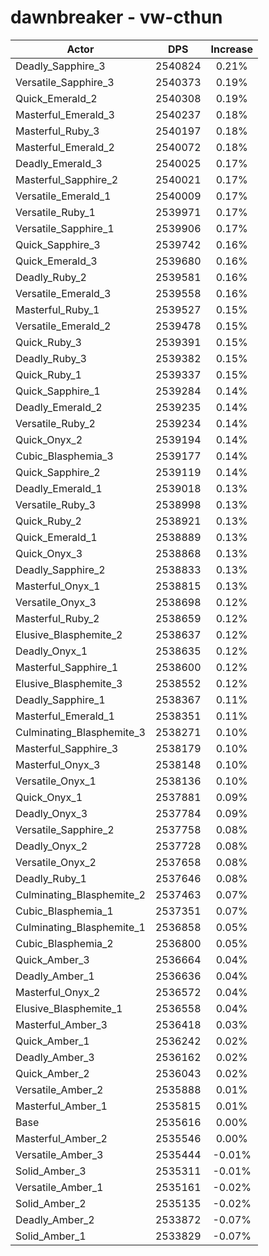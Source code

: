 # dawnbreaker - vw-cthun
| Actor | DPS | Increase |
|---|:---:|:---:|
|Deadly_Sapphire_3|2540824|0.21%|
|Versatile_Sapphire_3|2540373|0.19%|
|Quick_Emerald_2|2540308|0.19%|
|Masterful_Emerald_3|2540237|0.18%|
|Masterful_Ruby_3|2540197|0.18%|
|Masterful_Emerald_2|2540072|0.18%|
|Deadly_Emerald_3|2540025|0.17%|
|Masterful_Sapphire_2|2540021|0.17%|
|Versatile_Emerald_1|2540009|0.17%|
|Versatile_Ruby_1|2539971|0.17%|
|Versatile_Sapphire_1|2539906|0.17%|
|Quick_Sapphire_3|2539742|0.16%|
|Quick_Emerald_3|2539680|0.16%|
|Deadly_Ruby_2|2539581|0.16%|
|Versatile_Emerald_3|2539558|0.16%|
|Masterful_Ruby_1|2539527|0.15%|
|Versatile_Emerald_2|2539478|0.15%|
|Quick_Ruby_3|2539391|0.15%|
|Deadly_Ruby_3|2539382|0.15%|
|Quick_Ruby_1|2539337|0.15%|
|Quick_Sapphire_1|2539284|0.14%|
|Deadly_Emerald_2|2539235|0.14%|
|Versatile_Ruby_2|2539234|0.14%|
|Quick_Onyx_2|2539194|0.14%|
|Cubic_Blasphemia_3|2539177|0.14%|
|Quick_Sapphire_2|2539119|0.14%|
|Deadly_Emerald_1|2539018|0.13%|
|Versatile_Ruby_3|2538998|0.13%|
|Quick_Ruby_2|2538921|0.13%|
|Quick_Emerald_1|2538889|0.13%|
|Quick_Onyx_3|2538868|0.13%|
|Deadly_Sapphire_2|2538833|0.13%|
|Masterful_Onyx_1|2538815|0.13%|
|Versatile_Onyx_3|2538698|0.12%|
|Masterful_Ruby_2|2538659|0.12%|
|Elusive_Blasphemite_2|2538637|0.12%|
|Deadly_Onyx_1|2538635|0.12%|
|Masterful_Sapphire_1|2538600|0.12%|
|Elusive_Blasphemite_3|2538552|0.12%|
|Deadly_Sapphire_1|2538367|0.11%|
|Masterful_Emerald_1|2538351|0.11%|
|Culminating_Blasphemite_3|2538271|0.10%|
|Masterful_Sapphire_3|2538179|0.10%|
|Masterful_Onyx_3|2538148|0.10%|
|Versatile_Onyx_1|2538136|0.10%|
|Quick_Onyx_1|2537881|0.09%|
|Deadly_Onyx_3|2537784|0.09%|
|Versatile_Sapphire_2|2537758|0.08%|
|Deadly_Onyx_2|2537728|0.08%|
|Versatile_Onyx_2|2537658|0.08%|
|Deadly_Ruby_1|2537646|0.08%|
|Culminating_Blasphemite_2|2537463|0.07%|
|Cubic_Blasphemia_1|2537351|0.07%|
|Culminating_Blasphemite_1|2536858|0.05%|
|Cubic_Blasphemia_2|2536800|0.05%|
|Quick_Amber_3|2536664|0.04%|
|Deadly_Amber_1|2536636|0.04%|
|Masterful_Onyx_2|2536572|0.04%|
|Elusive_Blasphemite_1|2536558|0.04%|
|Masterful_Amber_3|2536418|0.03%|
|Quick_Amber_1|2536242|0.02%|
|Deadly_Amber_3|2536162|0.02%|
|Quick_Amber_2|2536043|0.02%|
|Versatile_Amber_2|2535888|0.01%|
|Masterful_Amber_1|2535815|0.01%|
|Base|2535616|0.00%|
|Masterful_Amber_2|2535546|0.00%|
|Versatile_Amber_3|2535444|-0.01%|
|Solid_Amber_3|2535311|-0.01%|
|Versatile_Amber_1|2535161|-0.02%|
|Solid_Amber_2|2535135|-0.02%|
|Deadly_Amber_2|2533872|-0.07%|
|Solid_Amber_1|2533829|-0.07%|
